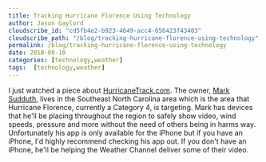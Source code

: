 ```yaml
---
title: Tracking Hurricane Florence Using Technology
author: Jason Gaylord
cloudscribe_id: "cd5fb4e2-b923-4649-acc4-656423f43403"
cloudscribe_path: "/blog/tracking-hurricane-florence-using-technology"
permalink: /blog/tracking-hurricane-florence-using-technology
date: 2018-09-10
categories: [technology,weather]
tags:  [technology,weather]
---
```


I just watched a piece about [HurricaneTrack.com](https://jasong.us/3fDq9AP). The owner, [Mark Sudduth](https://jasong.us/2WnVZtz), lives in the Southeast North Carolina area which is the area that Hurricane Florence, currently a Category 4, is targeting. Mark has devices that he'll be placing throughout the region to safely show video, wind speeds, pressure and more without the need of others being in harms way. Unfortunately his app is only available for the iPhone but if you have an iPhone, I'd highly recommend checking his app out. If you don't have an iPhone, he'll be helping the Weather Channel deliver some of their video.